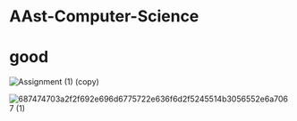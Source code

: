 # AAst-Computer-Science

# good

![Assignment (1) (copy)](https://user-images.githubusercontent.com/39864308/81486660-884fdf00-9256-11ea-8740-8bc370c5655f.jpg)


![687474703a2f2f692e696d6775722e636f6d2f5245514b3056552e6a7067 (1)](https://user-images.githubusercontent.com/39864308/73569340-e2305400-4472-11ea-8198-7845442862a6.jpg)
